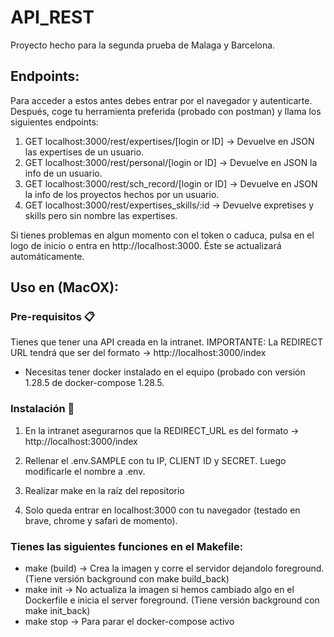 # API_REST

Proyecto hecho para la segunda prueba de Malaga y Barcelona.

## Endpoints:
Para acceder a estos antes debes entrar por el navegador y autenticarte. Después, coge tu herramienta preferida (probado con postman) y llama los siguientes endpoints:

1. GET localhost:3000/rest/expertises/[login or ID] -> Devuelve en JSON las expertises de un usuario.
2. GET localhost:3000/rest/personal/[login or ID] -> Devuelve en JSON la info de un usuario.
3. GET localhost:3000/rest/sch_record/[login or ID] -> Devuelve en JSON la info de los proyectos hechos por un usuario.
4. GET localhost:3000/rest/expertises_skills/:id -> Devuelve expretises y skills pero sin nombre las expertises.

Si tienes problemas en algun momento con el token o caduca, pulsa en el logo de inicio o entra en http://localhost:3000. Éste se actualizará automáticamente.

## Uso en (MacOX):

### Pre-requisitos 📋
Tienes que tener una API creada en la intranet.
IMPORTANTE: La REDIRECT URL tendrá que ser del formato -> http://localhost:3000/index
- Necesitas tener docker instalado en el equipo (probado con versión 1.28.5 de docker-compose 1.28.5.

### Instalación 🔧
1. En la intranet asegurarnos que la REDIRECT_URL es del formato -> http://localhost:3000/index

2. Rellenar el .env.SAMPLE con tu IP, CLIENT ID y SECRET. Luego modificarle el nombre a .env.

3. Realizar make en la raíz del repositorio

4. Solo queda entrar en localhost:3000 con tu navegador (testado en brave, chrome y safari de momento).

### Tienes las siguientes funciones en el Makefile:
- make (build) -> Crea la imagen y corre el servidor dejandolo foreground. (Tiene versión background con make build_back)
- make init -> No actualiza la imagen si hemos cambiado algo en el Dockerfile e inicia el server foreground. (Tiene versión background con make init_back)
- make stop -> Para parar el docker-compose activo
